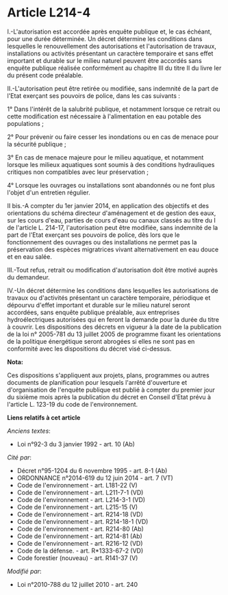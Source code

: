 # Article L214-4

I.-L'autorisation est accordée après enquête publique et, le cas échéant, pour une durée déterminée. Un décret détermine les
conditions dans lesquelles le renouvellement des autorisations et l'autorisation de travaux, installations ou activités
présentant un caractère temporaire et sans effet important et durable sur le milieu naturel peuvent être accordés sans
enquête publique réalisée conformément au chapitre III du titre II du livre Ier du présent code préalable. 

II.-L'autorisation peut être retirée ou modifiée, sans indemnité de la part de l'Etat exerçant ses pouvoirs de police, dans
les cas suivants : 

1° Dans l'intérêt de la salubrité publique, et notamment lorsque ce retrait ou cette modification est nécessaire à
l'alimentation en eau potable des populations ; 

2° Pour prévenir ou faire cesser les inondations ou en cas de menace pour la sécurité publique ; 

3° En cas de menace majeure pour le milieu aquatique, et notamment lorsque les milieux aquatiques sont soumis à des
conditions hydrauliques critiques non compatibles avec leur préservation ; 

4° Lorsque les ouvrages ou installations sont abandonnés ou ne font plus l'objet d'un entretien régulier. 

II bis.-A compter du 1er janvier 2014, en application des objectifs et des orientations du schéma directeur d'aménagement et
de gestion des eaux, sur les cours d'eau, parties de cours d'eau ou canaux classés au titre du I de l'article L. 214-17,
l'autorisation peut être modifiée, sans indemnité de la part de l'Etat exerçant ses pouvoirs de police, dès lors que le
fonctionnement des ouvrages ou des installations ne permet pas la préservation des espèces migratrices vivant alternativement
en eau douce et en eau salée. 

III.-Tout refus, retrait ou modification d'autorisation doit être motivé auprès du demandeur. 

IV.-Un décret détermine les conditions dans lesquelles les autorisations de travaux ou d'activités présentant un caractère
temporaire, périodique et dépourvu d'effet important et durable sur le milieu naturel seront accordées, sans enquête publique
préalable, aux entreprises hydroélectriques autorisées qui en feront la demande pour la durée du titre à couvrir. Les
dispositions des décrets en vigueur à la date de la publication de la loi n° 2005-781 du 13 juillet 2005 de programme fixant
les orientations de la politique énergétique seront abrogées si elles ne sont pas en conformité avec les dispositions du
décret visé ci-dessus.

**Nota:**

Ces dispositions s'appliquent aux projets, plans, programmes ou autres documents de planification pour lesquels l'arrêté
d'ouverture et d'organisation de l'enquête publique est publié à compter du premier jour du sixième mois après la publication
du décret en Conseil d'Etat prévu à l'article L. 123-19 du code de l'environnement.

**Liens relatifs à cet article**

_Anciens textes_:

  - Loi n°92-3 du 3 janvier 1992 - art. 10 (Ab)

_Cité par_:

  - Décret n°95-1204 du 6 novembre 1995 - art. 8-1 (Ab)
  - ORDONNANCE n°2014-619 du 12 juin 2014 - art. 7 (VT)
  - Code de l'environnement - art. L181-22 (V)
  - Code de l'environnement - art. L211-7-1 (VD)
  - Code de l'environnement - art. L214-3-1 (VD)
  - Code de l'environnement - art. L215-15 (V)
  - Code de l'environnement - art. R214-18 (VD)
  - Code de l'environnement - art. R214-18-1 (VD)
  - Code de l'environnement - art. R214-80 (Ab)
  - Code de l'environnement - art. R214-81 (Ab)
  - Code de l'environnement - art. R216-12 (VD)
  - Code de la défense. - art. R*1333-67-2 (VD)
  - Code forestier (nouveau) - art. R141-37 (V)

_Modifié par_:

  - Loi n°2010-788 du 12 juillet 2010 - art. 240
